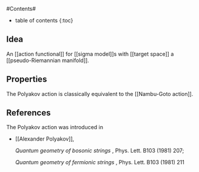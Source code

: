 
#Contents#
* table of contents
{:toc}

## Idea

An [[action functional]] for [[sigma model]]s with [[target space]] a [[pseudo-Riemannian manifold]].

## Properties

The Polyakov action is classically equivalent to the [[Nambu-Goto action]].

## References

The Polyakov action was introduced in 

* [[Alexander Polyakov]], 

  _Quantum geometry of bosonic strings_ , Phys. Lett. B103 (1981) 207;


  _Quantum geometry of fermionic strings_ , Phys. Lett. B103 (1981) 211

